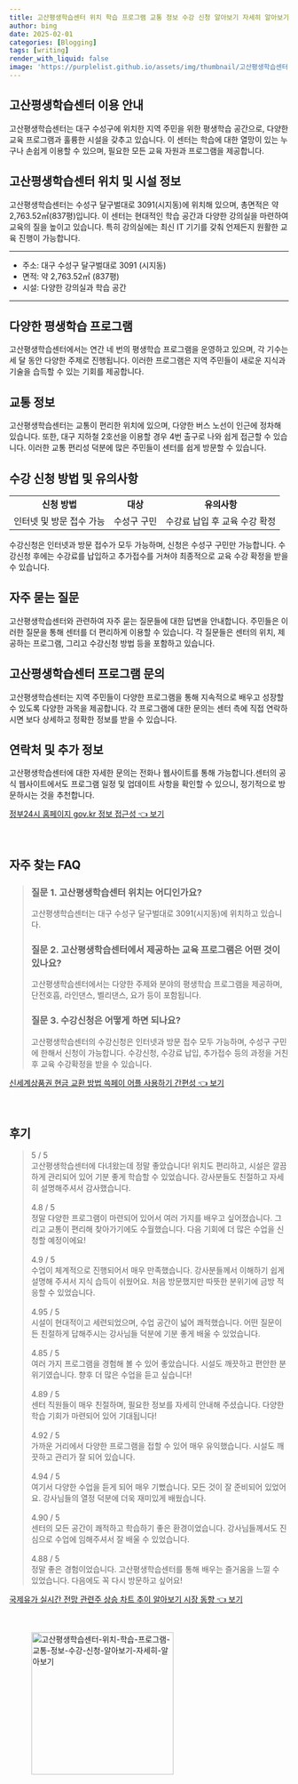 ```yaml
---
title: 고산평생학습센터 위치 학습 프로그램 교통 정보 수강 신청 알아보기 자세히 알아보기
author: bing
date: 2025-02-01
categories: [Blogging]
tags: [writing]
render_with_liquid: false
image: 'https://purplelist.github.io/assets/img/thumbnail/고산평생학습센터-위치-학습-프로그램-교통-정보-수강-신청-알아보기-자세히-알아보기.webp'
---
```



<h2 id='고산평생학습센터이용안내'>고산평생학습센터 이용 안내</h2>

<p>고산평생학습센터는 대구 수성구에 위치한 지역 주민을 위한 평생학습 공간으로, 다양한 교육 프로그램과 훌륭한 시설을 갖추고 있습니다. 이 센터는 학습에 대한 열망이 있는 누구나 손쉽게 이용할 수 있으며, 필요한 모든 교육 자원과 프로그램을 제공합니다.</p>

<h2 id='고산평생학습센터위치정보'>고산평생학습센터 위치 및 시설 정보</h2>

<p>고산평생학습센터는 수성구 달구벌대로 3091(시지동)에 위치해 있으며, 총면적은 약 2,763.52㎡(837평)입니다. 이 센터는 현대적인 학습 공간과 다양한 강의실을 마련하여 교육의 질을 높이고 있습니다. 특히 강의실에는 최신 IT 기기를 갖춰 언제든지 원활한 교육 진행이 가능합니다.</p>

<hr />

<ul>
    <li>주소: 대구 수성구 달구벌대로 3091 (시지동)</li>
    <li>면적: 약 2,763.52㎡ (837평)</li>
    <li>시설: 다양한 강의실과 학습 공간</li>
</ul>

<hr />

<h2 id='학습프로그램안내'>다양한 평생학습 프로그램</h2>

<p>고산평생학습센터에서는 연간 네 번의 평생학습 프로그램을 운영하고 있으며, 각 기수는 세 달 동안 다양한 주제로 진행됩니다. 이러한 프로그램은 지역 주민들이 새로운 지식과 기술을 습득할 수 있는 기회를 제공합니다.</p>

<h2 id='교통정보안내'>교통 정보</h2>

<p>고산평생학습센터는 교통이 편리한 위치에 있으며, 다양한 버스 노선이 인근에 정차해 있습니다. 또한, 대구 지하철 2호선을 이용할 경우 4번 출구로 나와 쉽게 접근할 수 있습니다. 이러한 교통 편리성 덕분에 많은 주민들이 센터를 쉽게 방문할 수 있습니다.</p>

<h2 id='수강신청방법'>수강 신청 방법 및 유의사항</h2>

<table>
    <tr>
        <td style="text-align: center; height: 17px;"><b>신청 방법</b></td>
        <td style="text-align: center; height: 17px;"><b>대상</b></td>
        <td style="text-align: center; height: 17px;"><b>유의사항</b></td>
    </tr>
    <tr>
        <td>인터넷 및 방문 접수 가능</td>
        <td>수성구 구민</td>
        <td>수강료 납입 후 교육 수강 확정</td>
    </tr>
</table>

<p>수강신청은 인터넷과 방문 접수가 모두 가능하며, 신청은 수성구 구민만 가능합니다. 수강신청 후에는 수강료를 납입하고 추가접수를 거쳐야 최종적으로 교육 수강 확정을 받을 수 있습니다.</p>

<h2 id='자주묻는질문'>자주 묻는 질문</h2>

<p>고산평생학습센터와 관련하여 자주 묻는 질문들에 대한 답변을 안내합니다. 주민들은 이러한 질문을 통해 센터를 더 편리하게 이용할 수 있습니다. 각 질문들은 센터의 위치, 제공하는 프로그램, 그리고 수강신청 방법 등을 포함하고 있습니다.</p>

<h2 id='고산평생학습센터프로그램'>고산평생학습센터 프로그램 문의</h2>

<p>고산평생학습센터는 지역 주민들이 다양한 프로그램을 통해 지속적으로 배우고 성장할 수 있도록 다양한 과목을 제공합니다. 각 프로그램에 대한 문의는 센터 측에 직접 연락하시면 보다 상세하고 정확한 정보를 받을 수 있습니다.</p>

<h2 id='연락처정보'>연락처 및 추가 정보</h2>

<p>고산평생학습센터에 대한 자세한 문의는 전화나 웹사이트를 통해 가능합니다.센터의 공식 웹사이트에서도 프로그램 일정 및 업데이트 사항을 확인할 수 있으니, 정기적으로 방문하시는 것을 추천합니다.</p>


<p><a class="click-button" title="정부24시 홈페이지 gov.kr 정보 접근성" href="https://purplelist.github.io/posts/%EC%A0%95%EB%B6%8024%EC%8B%9C-%ED%99%88%ED%8E%98%EC%9D%B4%EC%A7%80-gov.kr-%EC%A0%95%EB%B3%B4-%EC%A0%91%EA%B7%BC%EC%84%B1/" rel="dofollow">정부24시 홈페이지 gov.kr 정보 접근성 👈 보기</a></p><br>
<h2 id='자주_찾는_FAQ'>자주 찾는 FAQ</h2>
<div itemscope="" itemtype="https://schema.org/FAQPage"> 
<blockquote> 
<div itemscope="" itemprop="mainEntity" itemtype="https://schema.org/Question"> 
<h3 itemprop="name">질문 1. 고산평생학습센터 위치는 어디인가요?</h3> 
<div itemscope="" itemprop="acceptedAnswer" itemtype="https://schema.org/Answer"> 
<span itemprop="text"> 
<p>고산평생학습센터는 대구 수성구 달구벌대로 3091(시지동)에 위치하고 있습니다.</p> 
</span> 
</div> 
</div> 

<div itemscope="" itemprop="mainEntity" itemtype="https://schema.org/Question"> 
<h3 itemprop="name">질문 2. 고산평생학습센터에서 제공하는 교육 프로그램은 어떤 것이 있나요?</h3> 
<div itemscope="" itemprop="acceptedAnswer" itemtype="https://schema.org/Answer"> 
<span itemprop="text"> 
<p>고산평생학습센터에서는 다양한 주제와 분야의 평생학습 프로그램을 제공하며, 단전호흡, 라인댄스, 벨리댄스, 요가 등이 포함됩니다.</p> 
</span> 
</div> 
</div> 

<div itemscope="" itemprop="mainEntity" itemtype="https://schema.org/Question"> 
<h3 itemprop="name">질문 3. 수강신청은 어떻게 하면 되나요?</h3> 
<div itemscope="" itemprop="acceptedAnswer" itemtype="https://schema.org/Answer"> 
<span itemprop="text"> 
<p>고산평생학습센터의 수강신청은 인터넷과 방문 접수 모두 가능하며, 수성구 구민에 한해서 신청이 가능합니다. 수강신청, 수강료 납입, 추가접수 등의 과정을 거친 후 교육 수강확정을 받을 수 있습니다.</p> 
</span> 
</div> 
</div> 
</blockquote> 
</div>
<p><a class="click-button" title="신세계상품권 현금 교환 방법 쓱페이 어플 사용하기 간편성" href="https://purplelist.github.io/posts/%EC%8B%A0%EC%84%B8%EA%B3%84%EC%83%81%ED%92%88%EA%B6%8C-%ED%98%84%EA%B8%88-%EA%B5%90%ED%99%98-%EB%B0%A9%EB%B2%95-%EC%93%B1%ED%8E%98%EC%9D%B4-%EC%96%B4%ED%94%8C-%EC%82%AC%EC%9A%A9%ED%95%98%EA%B8%B0-%EA%B0%84%ED%8E%B8%EC%84%B1/" rel="dofollow">신세계상품권 현금 교환 방법 쓱페이 어플 사용하기 간편성 👈 보기</a></p><br>
<h2 id='후기'>후기</h2>
<div itemscope itemtype="https://schema.org/Product">
  <blockquote>
  <div itemprop="review" itemscope itemtype="https://schema.org/Review">
      <div itemprop="reviewRating" itemscope itemtype="https://schema.org/Rating"> <span itemprop="ratingValue">5</span> / <span itemprop="bestRating">5</span> </div>
      <span itemprop="reviewBody">고산평생학습센터에 다녀왔는데 정말 좋았습니다! 위치도 편리하고, 시설은 깔끔하게 관리되어 있어 기분 좋게 학습할 수 있었습니다. 강사분들도 친절하고 자세히 설명해주셔서 감사했습니다.</span>
  </div>
  <br>
  <div itemprop="review" itemscope itemtype="https://schema.org/Review">
      <div itemprop="reviewRating" itemscope itemtype="https://schema.org/Rating"> <span itemprop="ratingValue">4.8</span> / <span itemprop="bestRating">5</span> </div>
      <span itemprop="reviewBody">정말 다양한 프로그램이 마련되어 있어서 여러 가지를 배우고 싶어졌습니다. 그리고 교통이 편리해 찾아가기에도 수월했습니다. 다음 기회에 더 많은 수업을 신청할 예정이에요!</span>
  </div>
  <br>
  <div itemprop="review" itemscope itemtype="https://schema.org/Review">
      <div itemprop="reviewRating" itemscope itemtype="https://schema.org/Rating"> <span itemprop="ratingValue">4.9</span> / <span itemprop="bestRating">5</span> </div>
      <span itemprop="reviewBody">수업이 체계적으로 진행되어서 매우 만족했습니다. 강사분들께서 이해하기 쉽게 설명해 주셔서 지식 습득이 쉬웠어요. 처음 방문했지만 따뜻한 분위기에 금방 적응할 수 있었습니다.</span>
  </div>
  <br>
  <div itemprop="review" itemscope itemtype="https://schema.org/Review">
      <div itemprop="reviewRating" itemscope itemtype="https://schema.org/Rating"> <span itemprop="ratingValue">4.95</span> / <span itemprop="bestRating">5</span> </div>
      <span itemprop="reviewBody">시설이 현대적이고 세련되었으며, 수업 공간이 넓어 쾌적했습니다. 어떤 질문이든 친절하게 답해주시는 강사님들 덕분에 기분 좋게 배울 수 있었습니다.</span>
  </div>
  <br>
  <div itemprop="review" itemscope itemtype="https://schema.org/Review">
      <div itemprop="reviewRating" itemscope itemtype="https://schema.org/Rating"> <span itemprop="ratingValue">4.85</span> / <span itemprop="bestRating">5</span> </div>
      <span itemprop="reviewBody">여러 가지 프로그램을 경험해 볼 수 있어 좋았습니다. 시설도 깨끗하고 편안한 분위기였습니다. 향후 더 많은 수업을 듣고 싶습니다!</span>
  </div>
  <br>
  <div itemprop="review" itemscope itemtype="https://schema.org/Review">
      <div itemprop="reviewRating" itemscope itemtype="https://schema.org/Rating"> <span itemprop="ratingValue">4.89</span> / <span itemprop="bestRating">5</span> </div>
      <span itemprop="reviewBody">센터 직원들이 매우 친절하며, 필요한 정보를 자세히 안내해 주셨습니다. 다양한 학습 기회가 마련되어 있어 기대됩니다!</span>
  </div>
  <br>
  <div itemprop="review" itemscope itemtype="https://schema.org/Review">
      <div itemprop="reviewRating" itemscope itemtype="https://schema.org/Rating"> <span itemprop="ratingValue">4.92</span> / <span itemprop="bestRating">5</span> </div>
      <span itemprop="reviewBody">가까운 거리에서 다양한 프로그램을 접할 수 있어 매우 유익했습니다. 시설도 깨끗하고 관리가 잘 되어 있습니다.</span>
  </div>
  <br>
  <div itemprop="review" itemscope itemtype="https://schema.org/Review">
      <div itemprop="reviewRating" itemscope itemtype="https://schema.org/Rating"> <span itemprop="ratingValue">4.94</span> / <span itemprop="bestRating">5</span> </div>
      <span itemprop="reviewBody">여기서 다양한 수업을 듣게 되어 매우 기뻤습니다. 모든 것이 잘 준비되어 있었어요. 강사님들의 열정 덕분에 더욱 재미있게 배웠습니다.</span>
  </div>
  <br>
  <div itemprop="review" itemscope itemtype="https://schema.org/Review">
      <div itemprop="reviewRating" itemscope itemtype="https://schema.org/Rating"> <span itemprop="ratingValue">4.90</span> / <span itemprop="bestRating">5</span> </div>
      <span itemprop="reviewBody">센터의 모든 공간이 쾌적하고 학습하기 좋은 환경이었습니다. 강사님들께서도 진심으로 수업에 임해주셔서 잘 배울 수 있었습니다.</span>
  </div>
  <br>
  <div itemprop="review" itemscope itemtype="https://schema.org/Review">
      <div itemprop="reviewRating" itemscope itemtype="https://schema.org/Rating"> <span itemprop="ratingValue">4.88</span> / <span itemprop="bestRating">5</span> </div>
      <span itemprop="reviewBody">정말 좋은 경험이었습니다. 고산평생학습센터를 통해 배우는 즐거움을 느낄 수 있었습니다. 다음에도 꼭 다시 방문하고 싶어요!</span>
  </div>
  </blockquote>
</div>
<p><a class="click-button" title="국제유가 실시간 전망 관련주 상승 차트 추이 알아보기 시장 동향" href="https://purplelist.github.io/posts/%EA%B5%AD%EC%A0%9C%EC%9C%A0%EA%B0%80-%EC%8B%A4%EC%8B%9C%EA%B0%84-%EC%A0%84%EB%A7%9D-%EA%B4%80%EB%A0%A8%EC%A3%BC-%EC%83%81%EC%8A%B9-%EC%B0%A8%ED%8A%B8-%EC%B6%94%EC%9D%B4-%EC%95%8C%EC%95%84%EB%B3%B4%EA%B8%B0-%EC%8B%9C%EC%9E%A5-%EB%8F%99%ED%96%A5/" rel="dofollow">국제유가 실시간 전망 관련주 상승 차트 추이 알아보기 시장 동향 👈 보기</a></p><br>
<figure class="image"><img src="https://purplelist.github.io/assets/img/thumbnail/고산평생학습센터-위치-학습-프로그램-교통-정보-수강-신청-알아보기-자세히-알아보기.webp" alt="고산평생학습센터-위치-학습-프로그램-교통-정보-수강-신청-알아보기-자세히-알아보기" width="256" height="256"></figure>